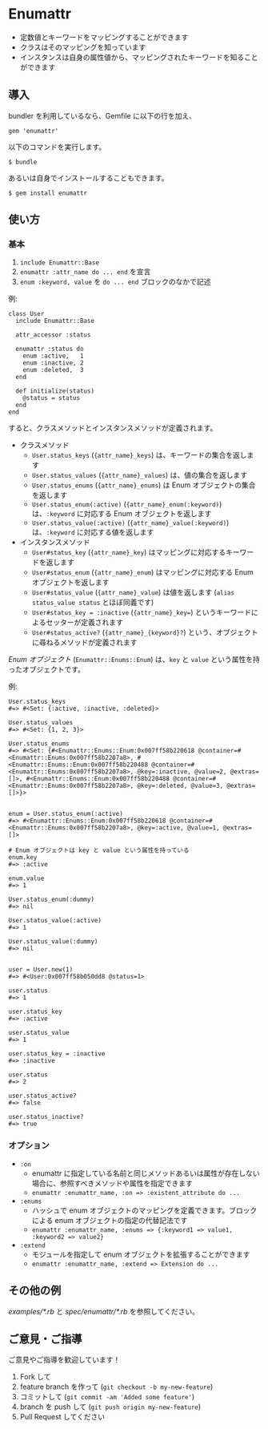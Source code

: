 # Enumattr

* 定数値とキーワードをマッピングすることができます
* クラスはそのマッピングを知っています
* インスタンスは自身の属性値から、マッピングされたキーワードを知ることができます

## 導入

bundler を利用しているなら、Gemfile に以下の行を加え、

    gem 'enumattr'

以下のコマンドを実行します。

    $ bundle

あるいは自身でインストールすることもできます。

    $ gem install enumattr

## 使い方

### 基本

1. `include Enumattr::Base`
2. `enumattr :attr_name do ... end` を宣言
3. `enum :keyword, value` を `do ... end` ブロックのなかで記述

例:

    class User
      include Enumattr::Base

      attr_accessor :status

      enumattr :status do
        enum :active,   1
        enum :inactive, 2
        enum :deleted,  3
      end

      def initialize(status)
        @status = status
      end
    end

すると、クラスメソッドとインスタンスメソッドが定義されます。

* クラスメソッド
  * `User.status_keys` (`{attr_name}_keys`) は、キーワードの集合を返します
  * `User.status_values` (`{attr_name}_values`) は、値の集合を返します
  * `User.status_enums` (`{attr_name}_enums`) は Enum オブジェクトの集合を返します
  * `User.status_enum(:active)` (`{attr_name}_enum(:keyword)`) は、`:keyword` に対応する Enum オブジェクトを返します
  * `User.status_value(:active)` (`{attr_name}_value(:keyword)`) は、`:keyword` に対応する値を返します
* インスタンスメソッド
  * `User#status_key` (`{attr_name}_key`) はマッピングに対応するキーワードを返します
  * `User#status_enum` (`{attr_name}_enum`) はマッピングに対応する Enum オブジェクトを返します
  * `User#status_value` (`{attr_name}_value`) は値を返します (`alias status_value status` とほぼ同義です)
  * `User#status_key = :inactive` (`{attr_name}_key=`) というキーワードによるセッターが定義されます
  * `User#status_active?` (`{attr_name}_{keyword}?`) という、オブジェクトに尋ねるメソッドが定義されます

_Enum オブジェクト_ (`Enumattr::Enums::Enum`) は、`key` と `value` という属性を持ったオブジェクトです。

例:

    User.status_keys
    #=> #<Set: {:active, :inactive, :deleted}>

    User.status_values
    #=> #<Set: {1, 2, 3}>

    User.status_enums
    #=> #<Set: {#<Enumattr::Enums::Enum:0x007ff58b220618 @container=#<Enumattr::Enums:0x007ff58b2207a8>, #<Enumattr::Enums::Enum:0x007ff58b220488 @container=#<Enumattr::Enums:0x007ff58b2207a8>, @key=:inactive, @value=2, @extras=[]>, #<Enumattr::Enums::Enum:0x007ff58b220488 @container=#<Enumattr::Enums:0x007ff58b2207a8>, @key=:deleted, @value=3, @extras=[]>}>


    enum = User.status_enum(:active)
    #=> #<Enumattr::Enums::Enum:0x007ff58b220618 @container=#<Enumattr::Enums:0x007ff58b2207a8>, @key=:active, @value=1, @extras=[]>

    # Enum オブジェクトは key と value という属性を持っている
    enum.key
    #=> :active

    enum.value
    #=> 1

    User.status_enum(:dummy)
    #=> nil

    User.status_value(:active)
    #=> 1

    User.status_value(:dummy)
    #=> nil


    user = User.new(1)
    #=> #<User:0x007ff58b050dd8 @status=1>

    user.status
    #=> 1

    user.status_key
    #=> :active

    user.status_value
    #=> 1

    user.status_key = :inactive
    #=> :inactive

    user.status
    #=> 2

    user.status_active?
    #=> false

    user.status_inactive?
    #=> true

### オプション

* `:on`
  * enumattr に指定している名前と同じメソッドあるいは属性が存在しない場合に、参照すべきメソッドや属性を指定できます
  * `enumattr :enumattr_name, :on => :existent_attribute do ...`
* `:enums`
  * ハッシュで enum オブジェクトのマッピングを定義できます。ブロックによる enum オブジェクトの指定の代替記法です
  * `enumattr :enumattr_name, :enums => {:keyword1 => value1, :keyword2 => value2}`
* `:extend`
  * モジュールを指定して enum オブジェクトを拡張することができます
  * `enumattr :enumattr_name, :extend => Extension do ...`

## その他の例

_examples/*.rb_ と _spec/enumattr/*.rb_ を参照してください。

## ご意見・ご指導

ご意見やご指導を歓迎しています！

1. Fork して
2. feature branch を作って (`git checkout -b my-new-feature`)
3. コミットして (`git commit -am 'Added some feature'`)
4. branch を push して (`git push origin my-new-feature`)
5. Pull Request してください
